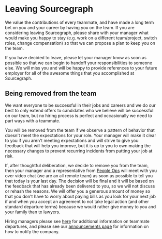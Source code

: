 # Leaving Sourcegraph

We value the contributions of every teammate, and have made a long term bet on you and your career by having you on the team. If you are considering leaving Sourcegraph, please share with your manager what would make you happy to stay (e.g. work on a different team/project, switch roles, change compensation) so that we can propose a plan to keep you on the team.

If you have decided to leave, please let your manager know as soon as possible so that we can begin to handoff your responsibilities to someone else. We will miss you and will be happy to provide references to your future employer for all of the awesome things that you accomplished at Sourcegraph.

## Being removed from the team

We want everyone to be successful in their jobs and careers and we do our best to only extend offers to candidates who we believe will be successful on our team, but no hiring process is perfect and occasionally we need to part ways with a teammate.

You will be removed from the team if we observe a pattern of behavior that doesn't meet the expectations for your role. Your manager will make it clear to you if you aren't meeting expectations and will strive to give you feedback that will help you improve, but it is up to you to own making the necessary changes to prevent recurring incidents from putting your job at risk.

If, after thoughtful deliberation, we decide to remove you from the team, then your manager and a representative from [People Ops](index.md) will meet with you over video chat (we are an all remote team) as soon as possible to tell you that today is your last day. The decision will be final and it will be based on the feedback that has already been delivered to you, so we will not discuss or rehash the reasons. We will offer you a generous amount of money so that you don't have to worry about paying bills as you look for your next job if and when you accept an agreement to not take legal action (and other standard departure terms) because we would rather give money to you and your family than to lawyers.

Hiring managers please see [here](https://docs.google.com/document/d/1pFoQY5VKAM8H-Q69Xc_SIXU_oNUiuHowwSnn2oPZqwA/edit?ts=5e99ea90) for additional information on teammate departures, and please see our [announcements page](../communication/announcements.md) for information on how to notify the company.

